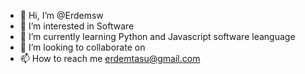 - 👋 Hi, I’m @Erdemsw
- 👀 I’m interested in Software
- 🌱 I’m currently learning Python and Javascript software leanguage 
- 💞️ I’m looking to collaborate on 
- 📫 How to reach me erdemtasu@gmail.com

<!---
Erdemsw/Erdemsw is a ✨ special ✨ repository because its `README.md` (this file) appears on your GitHub profile.
You can click the Preview link to take a look at your changes.
--->
